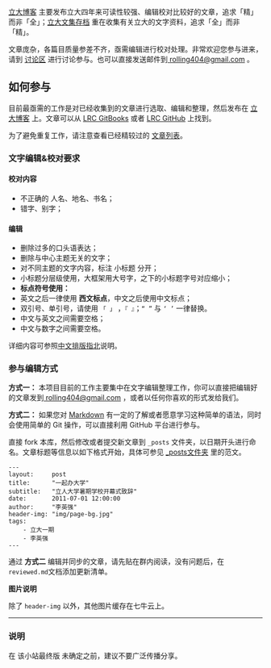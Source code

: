 [立大博客](https://lirencollege.github.io) 主要发布立大四年来可读性较强、编辑校对比较好的文章，追求「精」而非「全」；[立大文集存档](https://lrc.gitbooks.io/lrc/content/) 重在收集有关立大的文字资料，追求「全」而非「精」。

文章庞杂，各篇目质量参差不齐，亟需编辑进行校对处理。非常欢迎您参与进来，请到 [讨论区](https://github.com/LirenCollege/LirenCollege.github.io/issues) 进行讨论参与。也可以直接发送邮件到<a href="mailto:rolling404@gmail.com"> rolling404@gmail.com </a>。

## 如何参与

目前最亟需的工作是对已经收集到的文章进行选取、编辑和整理，然后发布在 [立大博客](https://lirencollege.github.io/) 上。文章可以从 [LRC GitBooks](https://lrc.gitbooks.io/lrc/content/) 或者 [LRC GitHub](https://github.com/LirenCollege/LRC) 上找到。

为了避免重复工作，请注意查看已经精较过的 [文章列表](reviewed-list.md)。

### 文字编辑&校对要求

#### 校对内容

- 不正确的 人名、地名、书名；
- 错字、别字；

#### 编辑

- 删除过多的口头语表达；
- 删除与中心主题无关的文字；
- 对不同主题的文字内容，标注 小标题 分开；
- 小标题分层级使用，大框架用大号字，之下的小标题字号对应缩小；
- **标点符号使用：**
 - 英文之后一律使用 **西文标点**，中文之后使用中文标点；
 - 双引号、单引号，请使用 ```「 」``` ，```『 』```；```“ ”``` 与 ```‘ ’``` 一律替换。
- 中文与英文之间需要空格；
- 中文与数字之间需要空格。

详细内容可参照[中文排版指北](https://github.com/mzlogin/chinese-copywriting-guidelines)说明。

### 参与编辑方式

**方式一：** 本项目目前的工作主要集中在文字编辑整理工作，你可以直接把编辑好的文章发到<a href="mailto:rolling404@gmail.com"> rolling404@gmail.com </a>，或者以任何你喜欢的形式发给我们。

**方式二：** 如果您对 [Markdown](http://www.jianshu.com/p/q81RER) 有一定的了解或者愿意学习这种简单的语法，同时会使用简单的 Git 操作，可以直接利用 GitHub 平台进行参与。

直接 fork 本库，然后修改或者提交新文章到 `_posts` 文件夹，以日期开头进行命名。文章标题等信息以如下格式开始，具体可参见 [_posts文件夹](https://github.com/LirenCollege/LirenCollege.github.io/tree/master/_posts) 里的范文。
```
---
layout:     post
title:      "一起办大学"
subtitle:   "立人大学暑期学校开幕式致辞"
date:       2011-07-01 12:00:00
author:     "李英强"
header-img: "img/page-bg.jpg"
tags:
    - 立大一期
    - 李英强
---
```

通过 **方式二** 编辑并同步的文章，请先贴在群内阅读，没有问题后，在 `reviewed.md`文档添加更新清单。

**图片说明**

除了 `header-img` 以外，其他图片缓存在七牛云上。

---

### 说明

在 该小站最终版 未确定之前，建议不要广泛传播分享。
